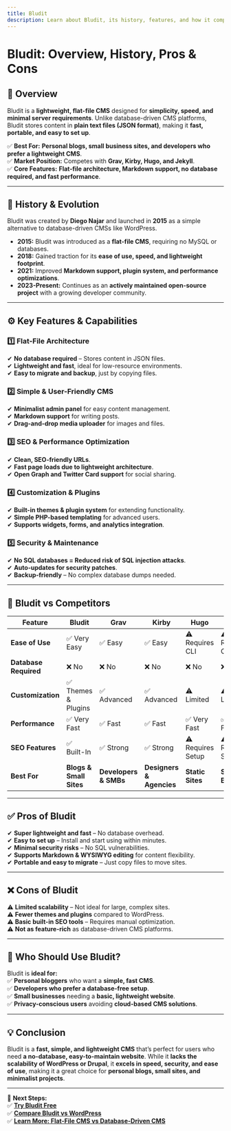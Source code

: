 ```yaml
---
title: Bludit  
description: Learn about Bludit, its history, features, and how it compares to other CMS platforms.  
---
```


# **Bludit: Overview, History, Pros & Cons**  

## **📌 Overview**  
Bludit is a **lightweight, flat-file CMS** designed for **simplicity, speed, and minimal server requirements**. Unlike database-driven CMS platforms, Bludit stores content in **plain text files (JSON format)**, making it **fast, portable, and easy to set up**.  

✅ **Best For:** **Personal blogs, small business sites, and developers who prefer a lightweight CMS**.  
✅ **Market Position:** Competes with **Grav, Kirby, Hugo, and Jekyll**.  
✅ **Core Features:** **Flat-file architecture, Markdown support, no database required, and fast performance**.  

---

## **📜 History & Evolution**  
Bludit was created by **Diego Najar** and launched in **2015** as a simple alternative to database-driven CMSs like WordPress.  

- **2015:** Bludit was introduced as a **flat-file CMS**, requiring no MySQL or databases.  
- **2018:** Gained traction for its **ease of use, speed, and lightweight footprint**.  
- **2021:** Improved **Markdown support, plugin system, and performance optimizations**.  
- **2023-Present:** Continues as an **actively maintained open-source project** with a growing developer community.  

---

## **⚙️ Key Features & Capabilities**  

### **1️⃣ Flat-File Architecture**  
✔ **No database required** – Stores content in JSON files.  
✔ **Lightweight and fast**, ideal for low-resource environments.  
✔ **Easy to migrate and backup**, just by copying files.  

### **2️⃣ Simple & User-Friendly CMS**  
✔ **Minimalist admin panel** for easy content management.  
✔ **Markdown support** for writing posts.  
✔ **Drag-and-drop media uploader** for images and files.  

### **3️⃣ SEO & Performance Optimization**  
✔ **Clean, SEO-friendly URLs**.  
✔ **Fast page loads due to lightweight architecture**.  
✔ **Open Graph and Twitter Card support** for social sharing.  

### **4️⃣ Customization & Plugins**  
✔ **Built-in themes & plugin system** for extending functionality.  
✔ **Simple PHP-based templating** for advanced users.  
✔ **Supports widgets, forms, and analytics integration**.  

### **5️⃣ Security & Maintenance**  
✔ **No SQL databases = Reduced risk of SQL injection attacks**.  
✔ **Auto-updates for security patches**.  
✔ **Backup-friendly** – No complex database dumps needed.  

---

## **🔄 Bludit vs Competitors**  

| Feature                  | Bludit | Grav       | Kirby      | Hugo        | Jekyll      |
|--------------------------|--------|------------|------------|------------|------------|
| **Ease of Use**          | ✅ Very Easy | ✅ Easy | ✅ Easy | ⚠ Requires CLI | ⚠ Requires CLI |
| **Database Required**    | ❌ No  | ❌ No      | ❌ No      | ❌ No      | ❌ No      |
| **Customization**        | ✅ Themes & Plugins | ✅ Advanced | ✅ Advanced | ⚠ Limited | ⚠ Limited |
| **Performance**          | ✅ Very Fast | ✅ Fast | ✅ Fast | ✅ Very Fast | ✅ Very Fast |
| **SEO Features**         | ✅ Built-In | ✅ Strong | ✅ Strong | ⚠ Requires Setup | ⚠ Requires Setup |
| **Best For**             | **Blogs & Small Sites** | **Developers & SMBs** | **Designers & Agencies** | **Static Sites** | **Static Blogs** |

---

## **✅ Pros of Bludit**  
✔ **Super lightweight and fast** – No database overhead.  
✔ **Easy to set up** – Install and start using within minutes.  
✔ **Minimal security risks** – No SQL vulnerabilities.  
✔ **Supports Markdown & WYSIWYG editing** for content flexibility.  
✔ **Portable and easy to migrate** – Just copy files to move sites.  

---

## **❌ Cons of Bludit**  
⚠ **Limited scalability** – Not ideal for large, complex sites.  
⚠ **Fewer themes and plugins** compared to WordPress.  
⚠ **Basic built-in SEO tools** – Requires manual optimization.  
⚠ **Not as feature-rich** as database-driven CMS platforms.  

---

## **🎯 Who Should Use Bludit?**  
Bludit is **ideal for:**  
✅ **Personal bloggers** who want a **simple, fast CMS**.  
✅ **Developers who prefer a database-free setup**.  
✅ **Small businesses** needing a **basic, lightweight website**.  
✅ **Privacy-conscious users** avoiding **cloud-based CMS solutions**.  

---

## **💡 Conclusion**  
Bludit is a **fast, simple, and lightweight CMS** that’s perfect for users who need **a no-database, easy-to-maintain website**. While it **lacks the scalability of WordPress or Drupal**, it **excels in speed, security, and ease of use**, making it a great choice for **personal blogs, small sites, and minimalist projects**.  

---

🚀 **Next Steps:**  
✅ **[Try Bludit Free](https://www.bludit.com/)**  
✅ **[Compare Bludit vs WordPress](#)**  
✅ **[Learn More: Flat-File CMS vs Database-Driven CMS](#)**  